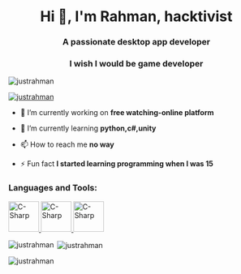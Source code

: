 <h1 align="center">Hi 👋, I'm Rahman, hacktivist</h1>
<h3 align="center">A passionate desktop app developer</h3>
<h3 align="center">I wish I would be game developer</h3>

<p align="left"> <img src="https://komarev.com/ghpvc/?username=justrahman&label=Profile%20views&color=0e75b6&style=flat" alt="justrahman" /> </p>

<p align="left"> <a href="https://github.com/ryo-ma/github-profile-trophy"><img src="https://github-profile-trophy.vercel.app/?username=justrahman" alt="justrahman" /></a> </p>

- 🔭 I’m currently working on **free watching-online platform**

- 🌱 I’m currently learning **python,c#,unity**

- 📫 How to reach me **no way**

- ⚡ Fun fact **I started learning programming when I was 15**

<h3 align="left">Languages and Tools:</h3>
<p align="left"> 
 
<a href="https://docs.microsoft.com/en-us/dotnet/csharp/" target="_blank" rel="noreferrer">
            <img src="https://cdn.jsdelivr.net/gh/devicons/devicon/icons/csharp/csharp-original.svg" alt="C-Sharp" width="60" height="60" />
           </a>
 <a href="https://docs.python.org/" target="_blank" rel="noreferrer">
            <img src="https://cdn.jsdelivr.net/gh/devicons/devicon/icons/python/python-original.svg" alt="C-Sharp" width="60" height="60" />
           </a>
  <a href="https://docs.unity3d.com/Manual/index.html" target="_blank" rel="noreferrer">
            <img src="https://cdn.jsdelivr.net/gh/devicons/devicon/icons/unity/unity-original.svg" alt="C-Sharp" width="60" height="60" />
           </a>
</p>
 

<p><img align="left" src="https://github-readme-stats.vercel.app/api/top-langs?username=justrahman&show_icons=true&locale=en&layout=compact" alt="justrahman" /></p>

<p>&nbsp;<img align="center" src="https://github-readme-stats.vercel.app/api?username=justrahman&show_icons=true&locale=en" alt="justrahman" /></p>

<p><img align="center" src="https://github-readme-streak-stats.herokuapp.com/?user=justrahman&" alt="justrahman" /></p>


